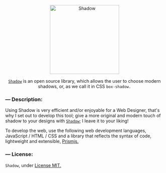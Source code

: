 <p align="center">
	<a href="https://shadow.abrahamcalsin.com/" target="_blank">
		<img src="https://i.ibb.co/nc482Yv/logo-shadow.png" alt="Shadow" width="220px">
	</a>
  <p align="center">
    <a href="https://shadow.abrahamcalsin.com/" target="_blank"><code>Shadow</code></a> is an open source library, which allows the user to choose modern shadows, or, as we call it in CSS <code>box-shadow.</code>
  </p>
</p>
<!-- DESCRIPTION -->
<h3>— Description:</h3>
<p>
  Using Shadow is very efficient and/or enjoyable for a Web Designer, that's why I set out to develop this tool; give a more original and modern touch of shadow to your designs with <a href="https://shadow.abrahamcalsin.com/" target="_blank"><code>Shadow</code></a>; I leave it to your liking!
</p>
<!-- MORE DETAILS -->
<p>
  To develop the web, use the following web development languages, JavaScript / HTML / CSS and a library that reflects the syntax of code, lightweight and extensible, <a href="https://prismjs.com" target="_blank">Prismjs.</a>
</p>
<!-- LICENSE -->
<h3>— License:</h3>
<p>
	<code>Shadow</code>, under <a href="https://github.com/abrahamcalsin/shadow/blob/master/LICENSE">License MIT.</a>
</p>
